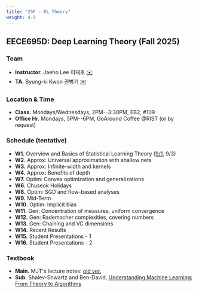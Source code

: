 ```yaml
---
title: "25F - DL Theory"
weight: 4.9
---
```


## **EECE695D: Deep Learning Theory (Fall 2025)**

### **Team**
- **Instructor.** Jaeho Lee 이재호  [✉️](mailto:jaeho.lee@postech.ac.kr)
- **TA.** Byung-ki Kwon 권병기  [✉️](mailto:byungki.kwon@postech.ac.kr)  


### **Location & Time**
- **Class.** Mondays/Wednesdays, 2PM--3:30PM, EB2, #109
- **Office Hr.** Mondays, 5PM--6PM, GoAround Coffee @RIST (or by request)


### **Schedule (tentative)**
- **W1.** Overview and Basics of Statistical Learning Theory
([9/1](lec/L1.pdf), 9/3)
- **W2.** Approx: Universal approximation with shallow nets
- **W3.** Approx: Infinite-width and kernels
- **W4.** Approx: Benefits of depth
- **W7.** Optim: Convex optimization and generalizations
- **W6.** Chuseok Holidays
- **W8.** Optim: SGD and flow-based analyses
- **W9.** Mid-Term
- **W10.** Optim: Implicit bias
- **W11.** Gen: Concentration of measures, uniform convergence
- **W12.** Gen: Rademacher complexities, covering numbers
- **W13.** Gen: Chaining and VC dimensions
- **W14.** Recent Results
- **W15.** Student Presentations - 1
- **W16.** Student Presentations - 2

### **Textbook**
- **Main.** MJT's lecture notes: [old ver.](https://mjt.cs.illinois.edu/dlt/index.pdf)
- **Sub.** Shalev-Shwartz and Ben-David, [Understanding Machine Learning: From Theory to Algorithms](https://www.cambridge.org/core/books/understanding-machine-learning/3059695661405D25673058E43C8BE2A6)
